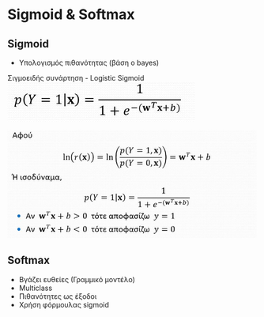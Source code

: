 # Sigmoid & Softmax  

## Sigmoid

- Υπολογισμός πιθανότητας (βάση ο bayes)  


 Σιγμοειδής συνάρτηση - Logistic Sigmoid <img src="./images/sigmoid.jpg"/>

<img src="./images/sigmoid_more.jpg"/>


 ## Softmax
 - Βγάζει ευθείες (Γραμμικό μοντέλο)
 - Multiclass 
 - Πιθανότητες ως έξοδοι
 - Χρήση φόρμουλας sigmoid